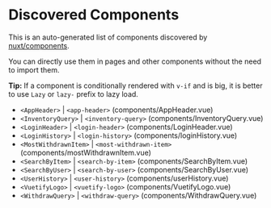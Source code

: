 # Discovered Components

This is an auto-generated list of components discovered by [nuxt/components](https://github.com/nuxt/components).

You can directly use them in pages and other components without the need to import them.

**Tip:** If a component is conditionally rendered with `v-if` and is big, it is better to use `Lazy` or `lazy-` prefix to lazy load.

- `<AppHeader>` | `<app-header>` (components/AppHeader.vue)
- `<InventoryQuery>` | `<inventory-query>` (components/InventoryQuery.vue)
- `<LoginHeader>` | `<login-header>` (components/LoginHeader.vue)
- `<LoginHistory>` | `<login-history>` (components/loginHistory.vue)
- `<MostWithdrawnItem>` | `<most-withdrawn-item>` (components/mostWithdrawnItem.vue)
- `<SearchByItem>` | `<search-by-item>` (components/SearchByItem.vue)
- `<SearchByUser>` | `<search-by-user>` (components/SearchByUser.vue)
- `<UserHistory>` | `<user-history>` (components/userHistory.vue)
- `<VuetifyLogo>` | `<vuetify-logo>` (components/VuetifyLogo.vue)
- `<WithdrawQuery>` | `<withdraw-query>` (components/WithdrawQuery.vue)
